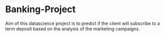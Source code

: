 # Banking-Project
Aim of this datascience project is to predict if the client will subscribe to a term deposit based on the analysis of the marketing campaigns.
